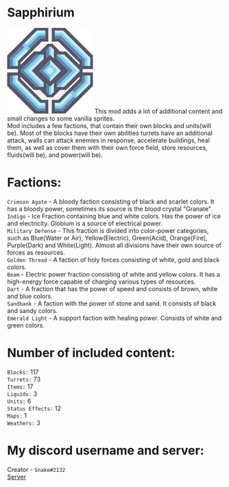 # Sapphirium
![Sapphirium](https://github.com/3Snake3/Pictures/blob/master/icon3.png)
This mod adds a lot of additional content and small changes to some vanilla sprites.
<br>Mod includes a few factions, that contain their own blocks and units(will be). Most of the blocks have their own abilities turrets have an additional attack, walls can attack enemies in response, accelerate buildings, heal them, as well as cover them with their own force field, store resources, fluids(will be), and power(will be).

# Factions:
`Crimson Agate` - A bloody faction consisting of black and scarlet colors. It has a bloody power, sometimes its source is the blood crystal "Granate".
<br>`Indigo` - Ice Fraction containing blue and white colors. Has the power of ice and electricity. Globium is a source of electrical power.
<br>`Military Defense` - This fraction is divided into color-power categories, such as Blue(Water or Air), Yellow(Electric), Green(Acid), Orange(Fire), Purple(Dark) and White(Light). Almost all divisions have their own source of forces as resources.
<br>`Golden Thread` - A faction of holy forces consisting of white, gold and black colors.
<br>`Beam` - Electric power fraction consisting of white and yellow colors. It has a high-energy force capable of charging various types of resources.
<br>`Dart` - A fraction that has the power of speed and consists of brown, white and blue colors.
<br>`Sandbank` - A faction with the power of stone and sand. It consists of black and sandy colors.
<br>`Emerald Light` - A support faction with healing power. Consists of white and green colors.

# Number of included content:
`Blocks:` 117
<br>`Turrets:` 73
<br>`Items:` 17
<br>`Liquids:` 3
<br>`Units:` 6
<br>`Status Effects:` 12
<br>`Maps:` 1
<br>`Weathers:` 3

# My discord username and server:
Creator - `Snake#2132`
<br>[Server](https://discord.gg/zRER9xz6YH)